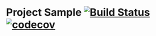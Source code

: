 # Project Sample [![Build Status](https://travis-ci.org/dashafromrussia/homework4.1.svg?branch=master)](https://travis-ci.org/dashafromrussia/homework4.1)[![codecov](https://codecov.io/gh/dashafromrussia/homework4.1/branch/master/graph/badge.svg)](https://codecov.io/gh/dashafromrussia/homework4.1)